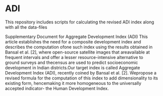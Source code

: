 # ADI
This repository includes scripts for calculating the revised ADI index along with all the data-files


Supplementary Document for Aggregate Development Index (ADI)
This article establishes the need for a composite development index and describes the computation ofone such index using the results obtained in Bansal et al.  [2], where open-source satellite images that areavailable  at  frequent  intervals  and  offer  a  lesser  resource-intensive  alternative  to  ground  surveys  and  thecensus are used to predict socioeconomic development in Indian districts.Our target index is called Aggregate Development Index (ADI), recently coined by Bansal et al.  [2].  Wepropose a revised formula for the computation of this index to add dimensionality to its existing form, hencemaking it more homogeneous to the universally accepted indicator- the Human Development Index.  
